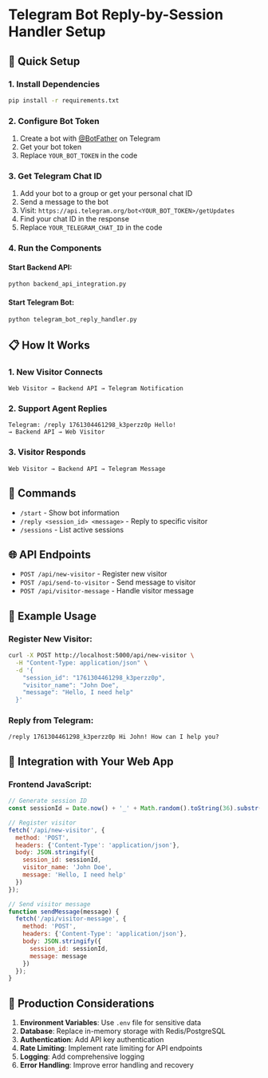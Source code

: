 # Telegram Bot Reply-by-Session Handler Setup

## 🚀 Quick Setup

### 1. Install Dependencies
```bash
pip install -r requirements.txt
```

### 2. Configure Bot Token
1. Create a bot with [@BotFather](https://t.me/botfather) on Telegram
2. Get your bot token
3. Replace `YOUR_BOT_TOKEN` in the code

### 3. Get Telegram Chat ID
1. Add your bot to a group or get your personal chat ID
2. Send a message to the bot
3. Visit: `https://api.telegram.org/bot<YOUR_BOT_TOKEN>/getUpdates`
4. Find your chat ID in the response
5. Replace `YOUR_TELEGRAM_CHAT_ID` in the code

### 4. Run the Components

#### Start Backend API:
```bash
python backend_api_integration.py
```

#### Start Telegram Bot:
```bash
python telegram_bot_reply_handler.py
```

## 📋 How It Works

### 1. New Visitor Connects
```
Web Visitor → Backend API → Telegram Notification
```

### 2. Support Agent Replies
```
Telegram: /reply 1761304461298_k3perzz0p Hello!
→ Backend API → Web Visitor
```

### 3. Visitor Responds
```
Web Visitor → Backend API → Telegram Message
```

## 🔧 Commands

- `/start` - Show bot information
- `/reply <session_id> <message>` - Reply to specific visitor
- `/sessions` - List active sessions

## 🌐 API Endpoints

- `POST /api/new-visitor` - Register new visitor
- `POST /api/send-to-visitor` - Send message to visitor
- `POST /api/visitor-message` - Handle visitor message

## 📝 Example Usage

### Register New Visitor:
```bash
curl -X POST http://localhost:5000/api/new-visitor \
  -H "Content-Type: application/json" \
  -d '{
    "session_id": "1761304461298_k3perzz0p",
    "visitor_name": "John Doe",
    "message": "Hello, I need help"
  }'
```

### Reply from Telegram:
```
/reply 1761304461298_k3perzz0p Hi John! How can I help you?
```

## 🔄 Integration with Your Web App

### Frontend JavaScript:
```javascript
// Generate session ID
const sessionId = Date.now() + '_' + Math.random().toString(36).substr(2, 9);

// Register visitor
fetch('/api/new-visitor', {
  method: 'POST',
  headers: {'Content-Type': 'application/json'},
  body: JSON.stringify({
    session_id: sessionId,
    visitor_name: 'John Doe',
    message: 'Hello, I need help'
  })
});

// Send visitor message
function sendMessage(message) {
  fetch('/api/visitor-message', {
    method: 'POST',
    headers: {'Content-Type': 'application/json'},
    body: JSON.stringify({
      session_id: sessionId,
      message: message
    })
  });
}
```

## 🔐 Production Considerations

1. **Environment Variables**: Use `.env` file for sensitive data
2. **Database**: Replace in-memory storage with Redis/PostgreSQL
3. **Authentication**: Add API key authentication
4. **Rate Limiting**: Implement rate limiting for API endpoints
5. **Logging**: Add comprehensive logging
6. **Error Handling**: Improve error handling and recovery